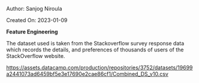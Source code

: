 Author: Sanjog Niroula

Created On: 2023-01-09

**Feature Engineering** 

The dataset used is taken from the Stackoverflow survey response data which records the details, and preferences of thousands of users of the StackOverflow website.

https://assets.datacamp.com/production/repositories/3752/datasets/19699a2441073ad6459bf5e3e17690e2cae86cf1/Combined_DS_v10.csv
